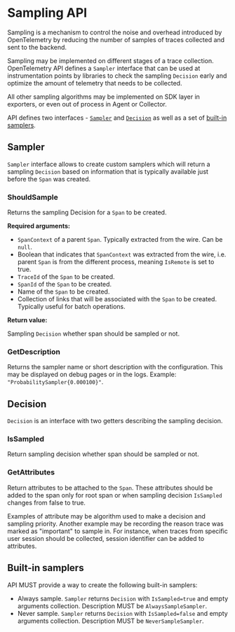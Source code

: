 # Sampling API

Sampling is a mechanism to control the noise and overhead introduced by
OpenTelemetry by reducing the number of samples of traces collected and sent to
the backend.

Sampling may be implemented on different stages of a trace collection.
OpenTelemetry API defines a `Sampler` interface that can be used at
instrumentation points by libraries to check the sampling `Decision` early and
optimize the amount of telemetry that needs to be collected.

All other sampling algorithms may be implemented on SDK layer in exporters, or
even out of process in Agent or Collector.

API defines two interfaces - [`Sampler`](#sampler) and [`Decision`](#decision)
as well as a set of [built-in samplers](#built-in-samplers).

## Sampler

`Sampler` interface allows to create custom samplers which will return a
sampling `Decision` based on information that is typically available just before
the `Span` was created.

### ShouldSample

Returns the sampling Decision for a `Span` to be created.

**Required arguments:**

- `SpanContext` of a parent `Span`. Typically extracted from the wire. Can be
  `null`.
- Boolean that indicates that `SpanContext` was extracted from the wire, i.e.
  parent `Span` is from the different process, meaning `IsRemote` is set to true.
- `TraceId` of the `Span` to be created.
- `SpanId` of the `Span` to be created.
- Name of the `Span` to be created.
- Collection of links that will be associated with the `Span` to be created.
  Typically useful for batch operations.

**Return value:**

Sampling `Decision` whether span should be sampled or not.

### GetDescription

Returns the sampler name or short description with the configuration. This may
be displayed on debug pages or in the logs. Example:
`"ProbabilitySampler{0.000100}"`.

## Decision

`Decision` is an interface with two getters describing the sampling decision.

### IsSampled

Return sampling decision whether span should be sampled or not.

### GetAttributes

Return attributes to be attached to the `Span`. These attributes should be added
to the span only for root span or when sampling decision `IsSampled` changes
from false to true.

Examples of attribute may be algorithm used to make a decision and sampling
priority. Another example may be recording the reason trace was marked as
"important" to sample in. For instance, when traces from specific user session
should be collected, session identifier can be added to attributes.

## Built-in samplers

API MUST provide a way to create the following built-in samplers:

- Always sample. `Sampler` returns `Decision` with `IsSampled=true` and empty
  arguments collection. Description MUST be `AlwaysSampleSampler`.
- Never sample. `Sampler` returns `Decision` with `IsSampled=false` and empty
  arguments collection. Description MUST be `NeverSampleSampler`.
